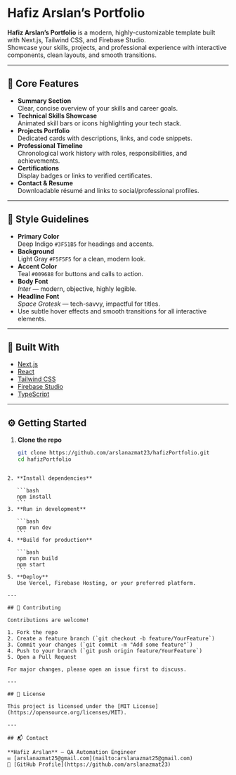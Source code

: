 # Hafiz Arslan’s Portfolio

**Hafiz Arslan’s Portfolio** is a modern, highly-customizable template built with Next.js, Tailwind CSS, and Firebase Studio.  
Showcase your skills, projects, and professional experience with interactive components, clean layouts, and smooth transitions.

---

## 🔧 Core Features

- **Summary Section**  
  Clear, concise overview of your skills and career goals.
- **Technical Skills Showcase**  
  Animated skill bars or icons highlighting your tech stack.
- **Projects Portfolio**  
  Dedicated cards with descriptions, links, and code snippets.
- **Professional Timeline**  
  Chronological work history with roles, responsibilities, and achievements.
- **Certifications**  
  Display badges or links to verified certificates.
- **Contact & Resume**  
  Downloadable résumé and links to social/professional profiles.

---

## 🎨 Style Guidelines

- **Primary Color**  
  Deep Indigo `#3F51B5` for headings and accents.
- **Background**  
  Light Gray `#F5F5F5` for a clean, modern look.
- **Accent Color**  
  Teal `#009688` for buttons and calls to action.
- **Body Font**  
  _Inter_ — modern, objective, highly legible.
- **Headline Font**  
  _Space Grotesk_ — tech-savvy, impactful for titles.
- Use subtle hover effects and smooth transitions for all interactive elements.

---

## 🚀 Built With

- [Next.js](https://nextjs.org/)  
- [React](https://reactjs.org/)  
- [Tailwind CSS](https://tailwindcss.com/)  
- [Firebase Studio](https://firebase.google.com/)  
- [TypeScript](https://www.typescriptlang.org/)  

---

## ⚙️ Getting Started

1. **Clone the repo**  
   ```bash
   git clone https://github.com/arslanazmat23/hafizPortfolio.git
   cd hafizPortfolio
````

2. **Install dependencies**

   ```bash
   npm install
   ```
3. **Run in development**

   ```bash
   npm run dev
   ```
4. **Build for production**

   ```bash
   npm run build
   npm start
   ```
5. **Deploy**
   Use Vercel, Firebase Hosting, or your preferred platform.

---

## 🤝 Contributing

Contributions are welcome!

1. Fork the repo
2. Create a feature branch (`git checkout -b feature/YourFeature`)
3. Commit your changes (`git commit -m "Add some feature"`)
4. Push to your branch (`git push origin feature/YourFeature`)
5. Open a Pull Request

For major changes, please open an issue first to discuss.

---

## 📝 License

This project is licensed under the [MIT License](https://opensource.org/licenses/MIT).

---

## 📬 Contact

**Hafiz Arslan** — QA Automation Engineer
✉️ [arslanazmat25@gmail.com](mailto:arslanazmat25@gmail.com)
🔗 [GitHub Profile](https://github.com/arslanazmat23)

